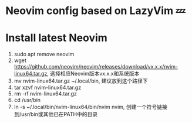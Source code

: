 # Neovim config based on LazyVim 💤

# Install latest Neovim

1. sudo apt remove neovim
2. wget https://github.com/neovim/neovim/releases/download/vx.x.x/nvim-linux64.tar.gz, 选择相应Neovim版本vx.x.x和系统版本
3. mv nvim-linux64.tar.gz ~/.local/bin, 建议放到这个路径下
3. tar xzvf nvim-linux64.tar.gz
4. rm -rf nvim-linux64.tar.gz
5. cd /usr/bin
6. ln -s ~/.local/bin/nvim-linux64/bin/nvim nvim, 创建一个符号链接到/usr/bin或其他已在PATH中的目录


